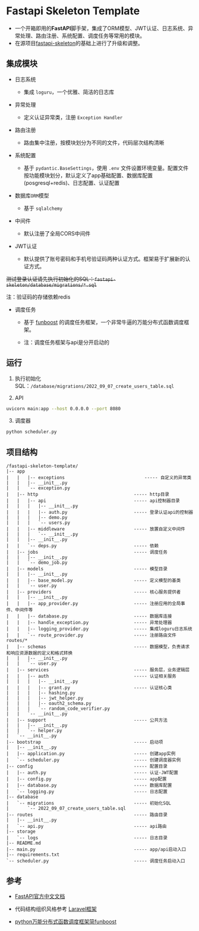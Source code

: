 # Fastapi Skeleton Template

- 一个开箱即用的**FastAPI**脚手架，集成了ORM模型、JWT认证、日志系统、异常处理、路由注册、系统配置、调度任务等常用的模块。
- 在源项目[fastapi-skeleton](https://github.com/kaxiluo/fastapi-skeleton)的基础上进行了升级和调整。


## 集成模块

- 日志系统
  - 集成 `loguru`，一个优雅、简洁的日志库

- 异常处理
  - 定义认证异常类，注册 `Exception Handler`

- 路由注册
  - 路由集中注册，按模块划分为不同的文件，代码层次结构清晰

- 系统配置
  - 基于 `pydantic.BaseSettings`，使用 `.env` 文件设置环境变量。配置文件按功能模块划分，默认定义了app基础配置、数据库配置(posgresql+redis)、日志配置、认证配置

- 数据库`ORM`模型
  - 基于 `sqlalchemy`

- 中间件
  - 默认注册了全局CORS中间件

- JWT认证
  - 默认提供了账号密码和手机号验证码两种认证方式。框架易于扩展新的认证方式。

~~测试登录认证请先执行初始化的SQL：`fastapi-skeleton/database/migrations/*.sql`~~

注：验证码的存储依赖redis

- 调度任务

  - 基于 [funboost](https://github.com/ydf0509/funboost) 的调度任务框架，一个非常牛逼的万能分布式函数调度框架。

  - 注：调度任务框架与api是分开启动的

## 运行

1. 执行初始化SQL：`/database/migrations/2022_09_07_create_users_table.sql`

2. API

```bash
uvicorn main:app --host 0.0.0.0 --port 8080
```

3. 调度器

```bash
python scheduler.py 
```

## 项目结构

```
/fastapi-skeleton-template/
|-- app
|   |   |-- exceptions                              ----- 自定义的异常类
|   |   |-- __init__.py
|   |   `-- exception.py
|   |-- http                                    ----- http目录
|   |   |-- api                                 ----- api控制器目录
|   |   |   |-- __init__.py
|   |   |   |-- auth.py                         ----- 登录认证api的控制器
|   |   |   |-- demo.py
|   |   |   `-- users.py
|   |   |-- middleware                          ----- 放置自定义中间件
|   |   |   `-- __init__.py
|   |   |-- __init__.py
|   |   `-- deps.py                             ----- 依赖
|   |-- jobs                                    ----- 调度任务
|   |   |-- __init__.py
|   |   `-- demo_job.py
|   |-- models                                  ----- 模型目录
|   |   |-- __init__.py
|   |   |-- base_model.py                       ----- 定义模型的基类
|   |   `-- user.py
|   |-- providers                               ----- 核心服务提供者
|   |   |-- __init__.py
|   |   |-- app_provider.py                     ----- 注册应用的全局事件、中间件等
|   |   |-- database.py                         ----- 数据库连接
|   |   |-- handle_exception.py                 ----- 异常处理器
|   |   |-- logging_provider.py                 ----- 集成loguru日志系统
|   |   `-- route_provider.py                   ----- 注册路由文件routes/*
|   |-- schemas                                 ----- 数据模型，负责请求和响应资源数据的定义和格式转换
|   |   |-- __init__.py
|   |   `-- user.py
|   |-- services                                ----- 服务层，业务逻辑层
|   |   |-- auth                                ----- 认证相关服务
|   |   |   |-- __init__.py
|   |   |   |-- grant.py                        ----- 认证核心类
|   |   |   |-- hashing.py
|   |   |   |-- jwt_helper.py
|   |   |   |-- oauth2_schema.py
|   |   |   `-- random_code_verifier.py
|   |   `-- __init__.py
|   |-- support                                 ----- 公共方法
|   |   |-- __init__.py
|   |   `-- helper.py
|   `-- __init__.py
|-- bootstrap                                   ----- 启动项
|   |-- __init__.py
|   |-- application.py                          ----- 创建app实例
|   `-- scheduler.py                            ----- 创建调度器实例
|-- config                                      ----- 配置目录
|   |-- auth.py                                 ----- 认证-JWT配置
|   |-- config.py                               ----- app配置
|   |-- database.py                             ----- 数据库配置
|   `-- logging.py                              ----- 日志配置
|-- database
|   `-- migrations                              ----- 初始化SQL
|       `-- 2022_09_07_create_users_table.sql
|-- routes                                      ----- 路由目录
|   |-- __init__.py
|   `-- api.py                                  ----- api路由
|-- storage
|   `-- logs                                    ----- 日志目录
|-- README.md
|-- main.py                                     ----- app/api启动入口
|-- requirements.txt
`-- scheduler.py                                ----- 调度任务启动入口
```


## 参考

- [FastAPI官方中文文档](https://fastapi.tiangolo.com/zh/)

- 代码结构组织风格参考 [Laravel框架](https://github.com/laravel/laravel)

- [python万能分布式函数调度框架简funboost](https://github.com/ydf0509/funboost)
